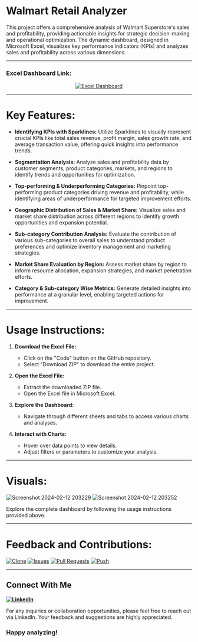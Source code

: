 # Walmart Retail Analyzer

This project offers a comprehensive analysis of Walmart Superstore's sales and profitability, providing actionable insights for strategic decision-making and operational optimization. The dynamic dashboard, designed in Microsoft Excel, visualizes key performance indicators (KPIs) and analyzes sales and profitability across various dimensions.

---

### Excel Dashboard Link:

<p align="center">
  <a href="https://docs.google.com/spreadsheets/d/10zXwekQCxKpWsvexNTGCmX3H8RBdal5U/edit#gid=89267768">
    <img src="https://img.shields.io/badge/Excel%20Dashboard-Download-darkspringgreen" alt="Excel Dashboard">
  </a>
</p>


  ---
  
# Key Features:

- **Identifying KPIs with Sparklines:** Utilize Sparklines to visually represent crucial KPIs like total sales revenue, profit margin, sales growth rate, and average transaction value, offering quick insights into performance trends.

- **Segmentation Analysis:** Analyze sales and profitability data by customer segments, product categories, markets, and regions to identify trends and opportunities for optimization.

- **Top-performing & Underperforming Categories:** Pinpoint top-performing product categories driving revenue and profitability, while identifying areas of underperformance for targeted improvement efforts.

- **Geographic Distribution of Sales & Market Share:** Visualize sales and market share distribution across different regions to identify growth opportunities and expansion potential.

- **Sub-category Contribution Analysis:** Evaluate the contribution of various sub-categories to overall sales to understand product preferences and optimize inventory management and marketing strategies.

- **Market Share Evaluation by Region:** Assess market share by region to inform resource allocation, expansion strategies, and market penetration efforts.

- **Category & Sub-category Wise Metrics:** Generate detailed insights into performance at a granular level, enabling targeted actions for improvement.

---

# Usage Instructions:

1. **Download the Excel File:**
   - Click on the "Code" button on the GitHub repository.
   - Select "Download ZIP" to download the entire project.

2. **Open the Excel File:**
   - Extract the downloaded ZIP file.
   - Open the Excel file in Microsoft Excel.

3. **Explore the Dashboard:**
   - Navigate through different sheets and tabs to access various charts and analyses.

4. **Interact with Charts:**
   - Hover over data points to view details.
   - Adjust filters or parameters to customize your analysis.
---

# Visuals:
![Screenshot 2024-02-12 203229](https://github.com/virajbhutada/Walmart-Retail-Analyzer/assets/143819712/c2adc9ff-3601-45e5-815e-6e53106be0b0)
![Screenshot 2024-02-12 203252](https://github.com/virajbhutada/Walmart-Retail-Analyzer/assets/143819712/04586841-1693-430b-be44-fde4f6d28755)


Explore the complete dashboard by following the usage instructions provided above.

---

# Feedback and Contributions:

[![Clone](https://img.shields.io/badge/Clone-Download-blue)](https://github.com/virajbhutada/Walmart-Retail-Analyzer/archive/refs/heads/main.zip) [![Issues](https://img.shields.io/badge/Issues-Report-red)](https://github.com/virajbhutada/Walmart-Retail-Analyzer/issues) [![Pull Requests](https://img.shields.io/badge/Pull%20Requests-Submit-green)](https://github.com/virajbhutada/Walmart-Retail-Analyzer/pulls) [![Push](https://img.shields.io/badge/Push-Upload-orange)](https://github.com/virajbhutada/Walmart-Retail-Analyzer)

---

## Connect With Me

**[![LinkedIn](https://img.shields.io/badge/LinkedIn-Viraj%20Bhutada-blue?logo=linkedin)](https://www.linkedin.com/in/virajnbhutada24/)**

For any inquiries or collaboration opportunities, please feel free to reach out via LinkedIn. Your feedback and suggestions are highly appreciated.


### Happy analyzing!
